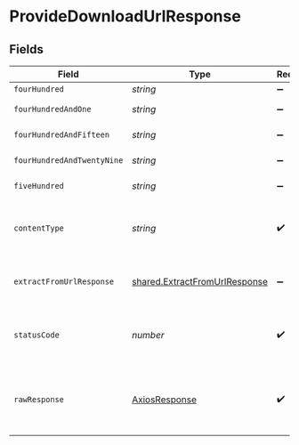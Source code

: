 # ProvideDownloadUrlResponse


## Fields

| Field                                                                                 | Type                                                                                  | Required                                                                              | Description                                                                           |
| ------------------------------------------------------------------------------------- | ------------------------------------------------------------------------------------- | ------------------------------------------------------------------------------------- | ------------------------------------------------------------------------------------- |
| `fourHundred`                                                                         | *string*                                                                              | :heavy_minus_sign:                                                                    | Bad Request                                                                           |
| `fourHundredAndOne`                                                                   | *string*                                                                              | :heavy_minus_sign:                                                                    | Not authorized                                                                        |
| `fourHundredAndFifteen`                                                               | *string*                                                                              | :heavy_minus_sign:                                                                    | Unsupported Media Type                                                                |
| `fourHundredAndTwentyNine`                                                            | *string*                                                                              | :heavy_minus_sign:                                                                    | Too Many Requests                                                                     |
| `fiveHundred`                                                                         | *string*                                                                              | :heavy_minus_sign:                                                                    | Internal Server Error                                                                 |
| `contentType`                                                                         | *string*                                                                              | :heavy_check_mark:                                                                    | HTTP response content type for this operation                                         |
| `extractFromUrlResponse`                                                              | [shared.ExtractFromUrlResponse](../../../sdk/models/shared/extractfromurlresponse.md) | :heavy_minus_sign:                                                                    | Returns the ID to use to retrieve the extraction                                      |
| `statusCode`                                                                          | *number*                                                                              | :heavy_check_mark:                                                                    | HTTP response status code for this operation                                          |
| `rawResponse`                                                                         | [AxiosResponse](https://axios-http.com/docs/res_schema)                               | :heavy_check_mark:                                                                    | Raw HTTP response; suitable for custom response parsing                               |